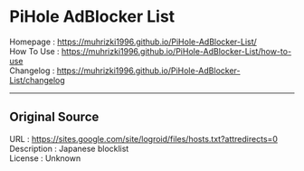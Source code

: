 # PiHole AdBlocker List
Homepage : https://muhrizki1996.github.io/PiHole-AdBlocker-List/<br>
How To Use : https://muhrizki1996.github.io/PiHole-AdBlocker-List/how-to-use<br>
Changelog : https://muhrizki1996.github.io/PiHole-AdBlocker-List/changelog

--------------------------------------------------------------------------------------------

## Original Source
URL : https://sites.google.com/site/logroid/files/hosts.txt?attredirects=0<br>
Description : Japanese blocklist<br>
License : Unknown<br><br>

